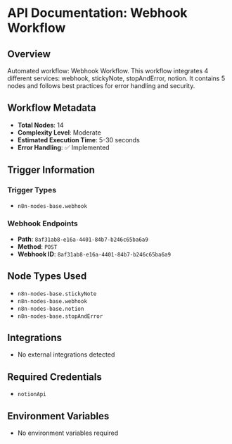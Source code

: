 # API Documentation: Webhook Workflow

## Overview
Automated workflow: Webhook Workflow. This workflow integrates 4 different services: webhook, stickyNote, stopAndError, notion. It contains 5 nodes and follows best practices for error handling and security.

## Workflow Metadata
- **Total Nodes**: 14
- **Complexity Level**: Moderate
- **Estimated Execution Time**: 5-30 seconds
- **Error Handling**: ✅ Implemented

## Trigger Information
### Trigger Types
- `n8n-nodes-base.webhook`

### Webhook Endpoints
- **Path**: `8af31ab8-e16a-4401-84b7-b246c65ba6a9`
- **Method**: `POST`
- **Webhook ID**: `8af31ab8-e16a-4401-84b7-b246c65ba6a9`


## Node Types Used
- `n8n-nodes-base.stickyNote`
- `n8n-nodes-base.webhook`
- `n8n-nodes-base.notion`
- `n8n-nodes-base.stopAndError`

## Integrations
- No external integrations detected

## Required Credentials
- `notionApi`

## Environment Variables
- No environment variables required
